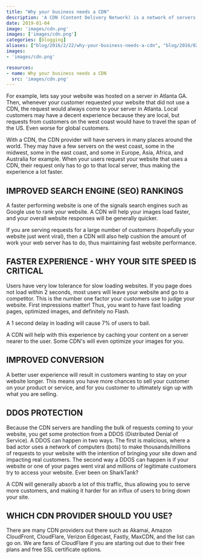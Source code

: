 ```yaml
---
title: "Why your business needs a CDN"
description: 'A CDN (Content Delivery Network) is a network of servers around the world that work together to provide a faster web experience for your users.'
date: 2019-01-04
image: 'images/cdn.png'
images: ['images/cdn.png']
categories: [blogging]
aliases: ["blog/2016/2/22/why-your-business-needs-a-cdn", "blog/2016/02/22/why-your-business-needs-a-cdn"]
images:
- 'images/cdn.png'

resources:
- name: Why your business needs a CDN
  src: 'images/cdn.png'
---
```



For example, lets say your website was hosted on a server in Atlanta GA.  Then, whenever your customer requested your website that did not use a CDN, the request would always come to your server in Atlanta.  Local customers may have a decent experience because they are local, but requests from customers on the west coast would have to travel the span of the US.  Even worse for global customers.

With a CDN, the CDN provider will have servers in many places around the world.  They may have a few servers on the west coast, some in the midwest, some in the east coast, and some in Europe, Asia, Africa, and Australia for example.  When your users request your website that uses a CDN, their request only has to go to that local server, thus making the experience a lot faster.

IMPROVED SEARCH ENGINE (SEO) RANKINGS
-------------------------------------

A faster performing website is one of the signals search engines such as Google use to rank your website.  A CDN will help your images load faster, and your overall website responses will be generally quicker.

If you are serving requests for a large number of customers (hopefully your website just went viral), then a CDN will also help cushion the amount of work your web server has to do, thus maintaining fast website performance.

FASTER EXPERIENCE - WHY YOUR SITE SPEED IS CRITICAL
---------------------------------------------------

Users have very low tolerance for slow loading websites.  If you page does not load within 2 seconds, most users will leave your website and go to a competitor.  This is the number one factor your customers use to judge your website.  First impressions matter!  Thus, you want to have fast loading pages, optimized images, and definitely no Flash.

A 1 second delay in loading will cause 7% of users to bail.

A CDN will help with this experience by caching your content on a server nearer to the user.  Some CDN's will even optimize your images for you.

IMPROVED CONVERSION
-------------------

A better user experience will result in customers wanting to stay on your website longer.  This means you have more chances to sell your customer on your product or service, and for you customer to ultimately sign up with what you are selling.

DDOS PROTECTION
---------------

Because the CDN servers are handling the bulk of requests coming to your website, you get some protection from a DDOS (Distributed Denial of Service).  A DDOS can happen in two ways.  The first is malicious, where a bad actor uses a network of computers (bots) to make thousands/millions of requests to your website with the intention of bringing your site down and impacting real customers.  The second way a DDOS can happen is if your website or one of your pages went viral and millions of legitimate customers try to access your website.  Ever been on SharkTank?  

A CDN will generally absorb a lot of this traffic, thus allowing you to serve more customers, and making it harder for an influx of users to bring down your site.

WHICH CDN PROVIDER SHOULD YOU USE?
----------------------------------

There are many CDN providers out there such as Akamai, Amazon CloudFront, CloudFlare, Verizon Edgecast, Fastly, MaxCDN, and the list can go on.  We are fans of CloudFlare if you are starting out due to their free plans and free SSL certificate options.

